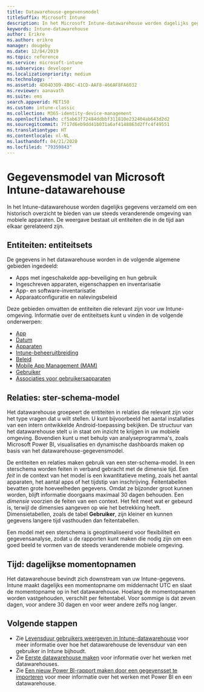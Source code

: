 ```yaml
---
title: Datawarehouse-gegevensmodel
titleSuffix: Microsoft Intune
description: In het Microsoft Intune-datawarehouse worden dagelijks gegevens verzameld om een historisch overzicht te bieden van uw steeds veranderende mobiele omgeving.
keywords: Intune-datawarehouse
author: Erikre
ms.author: erikre
manager: dougeby
ms.date: 12/04/2019
ms.topic: reference
ms.service: microsoft-intune
ms.subservice: developer
ms.localizationpriority: medium
ms.technology: ''
ms.assetid: 4D04D3D9-4B6C-41CD-AAF8-466AF8FA6032
ms.reviewer: aanavath
ms.suite: ems
search.appverid: MET150
ms.custom: intune-classic
ms.collection: M365-identity-device-management
ms.openlocfilehash: cf5ab63f72484ddbbf311810e232404ab643d2d2
ms.sourcegitcommit: 7f17d6eb9dd41b031a6af4148863d2ffc4f49551
ms.translationtype: HT
ms.contentlocale: nl-NL
ms.lasthandoff: 04/21/2020
ms.locfileid: "79359843"
---
```

# <a name="microsoft-intune-data-warehouse-data-model"></a>Gegevensmodel van Microsoft Intune-datawarehouse

In het Intune-datawarehouse worden dagelijks gegevens verzameld om een historisch overzicht te bieden van uw steeds veranderende omgeving van mobiele apparaten. De weergave bestaat uit entiteiten die in de tijd aan elkaar gerelateerd zijn.

## <a name="entities-entity-sets"></a>Entiteiten: entiteitsets

De gegevens in het datawarehouse worden in de volgende algemene gebieden ingedeeld:

- Apps met ingeschakelde app-beveiliging en hun gebruik
- Ingeschreven apparaten, eigenschappen en inventarisatie
- App- en software-inventarisatie
- Apparaatconfiguratie en nalevingsbeleid

Deze gebieden omvatten de entiteiten die relevant zijn voor uw Intune-omgeving. Informatie over de entiteitsets kunt u vinden in de volgende onderwerpen:

- [App](reports-ref-application.md)
- [Datum](reports-ref-date.md)
- [Apparaten](reports-ref-devices.md)
- [Intune-beheeruitbreiding](reports-ref-intunemanagementextension.md)
- [Beleid](reports-ref-policy.md)
- [Mobile App Management (MAM)](../apps/app-management.md)
- [Gebruiker](reports-ref-user.md)
- [Associaties voor gebruikersapparaten](reports-ref-user-device.md)

## <a name="relationships-star-schema-model"></a>Relaties: ster-schema-model

Het datawarehouse groepeert de entiteiten in relaties die relevant zijn voor het type vragen dat u wilt stellen. U kunt bijvoorbeeld het aantal installaties van een intern ontwikkelde Android-toepassing bekijken. De structuur van het datawarehouse stelt u in staat om inzicht te krijgen in uw mobiele omgeving. Bovendien kunt u met behulp van analyseprogramma's, zoals Microsoft Power BI, visualisaties en dynamische dashboards maken op basis van het datawarehouse-gegevensmodel.

De entiteiten en relaties maken gebruik van een ster-schema-model. In een sterschema worden feiten in verband gebracht met de dimensie tijd. Een *feit* in de context van het model is een kwantitatieve meting, zoals het aantal apparaten, het aantal apps of het tijdstip van inschrijving. Feitentabellen bevatten grote hoeveelheden gegevens. Omdat ze bijzonder groot kunnen worden, blijft informatie doorgaans maximaal 30 dagen behouden. Een *dimensie* voorzien de feiten van een context. Het feit meet wat er gebeurd is, terwijl de dimensies aangeven op wie het betrekking heeft. Dimensietabellen, zoals de tabel **Gebruiker**, zijn kleiner en kunnen gegevens langere tijd vasthouden dan feitentabellen.

Een model met een sterschema is geoptimaliseerd voor flexibiliteit en gegevensanalyse, zodat u de rapporten kunt maken die nodig zijn om een goed beeld te vormen van de steeds veranderende mobiele omgeving.

## <a name="time-daily-snapshots"></a>Tijd: dagelijkse momentopnamen

Het datawarehouse bevindt zich downstream van uw Intune-gegevens. Intune maakt dagelijks een momentopname om middernacht UTC en slaat de momentopname op in het datawarehouse. Hoelang de momentopnamen worden vastgehouden, verschilt per feitentabel. Voor sommige is dat zeven dagen, voor andere 30 dagen en voor weer andere zelfs nog langer.

## <a name="next-steps"></a>Volgende stappen

- Zie [Levensduur gebruikers weergeven in Intune-datawarehouse](reports-ref-user-timeline.md) voor meer informatie over hoe het datawarehouse de levensduur van een gebruiker in Intune bijhoudt.
- Zie [Eerste datawarehouse maken](https://www.codeproject.com/Articles/652108/Create-First-Data-WareHouse) voor informatie over het werken met datawarehouses.
- Zie [Een nieuw Power BI-rapport maken door een gegevensset te importeren](https://powerbi.microsoft.com/documentation/powerbi-service-create-a-new-report/) voor meer informatie over het werken met Power BI en een datawarehouse. 
